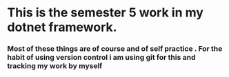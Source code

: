 # This is the semester 5 work in my dotnet framework.

### Most of these things are of course and of self practice . For the habit of using version control i am using git for this and tracking my work by myself
